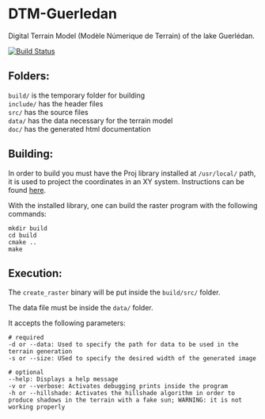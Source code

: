 # DTM-Guerledan
Digital Terrain Model (Modèle Númerique de Terrain) of the lake Guerlédan.

[![Build Status](https://travis-ci.com/birromer/dtm-guerledan.svg?token=AsJ1AsSzkK7yk9VnTknt&branch=main)](https://travis-ci.com/github/birromer/dtm-guerledan)

## Folders:
`build/` is the temporary folder for building  
`include/` has the header files  
`src/` has the source files  
`data/` has the data necessary for the terrain model  
`doc/` has the generated html documentation  

## Building:
In order to build you must have the Proj library installed at `/usr/local/` path, it is used to project the coordinates in an XY system. Instructions can be found [here](https://proj.org/install.html#compilation-and-installation-from-source-code).

With the installed library, one can build the raster program with the following commands:

    mkdir build
    cd build
    cmake ..
    make
    
## Execution:
The `create_raster` binary will be put inside the `build/src/` folder.

The data file must be inside the `data/` folder.

It accepts the following parameters:

    # required
    -d or --data: Used to specify the path for data to be used in the terrain generation
    -s or --size: USed to specify the desired width of the generated image

    # optional
    --help: Displays a help message
    -v or --verbose: Activates debugging prints inside the program
    -h or --hillshade: Activates the hillshade algorithm in order to produce shadows in the terrain with a fake sun; WARNING: it is not working properly
